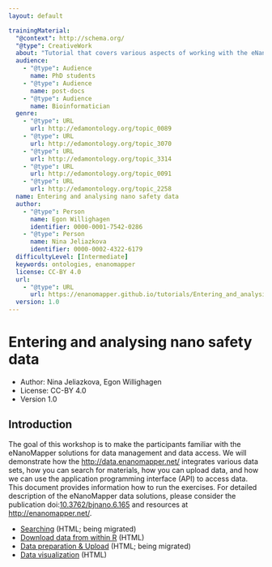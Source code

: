 ```yaml
---
layout: default

trainingMaterial:
  "@context": http://schema.org/
  "@type": CreativeWork
  about: "Tutorial that covers various aspects of working with the eNanoMapper database. It discussed searching, adding, and downloading data from an eNanoMapper database."
  audience:
    - "@type": Audience
      name: PhD students
    - "@type": Audience
      name: post-docs
    - "@type": Audience
      name: Bioinformatician
  genre:
    - "@type": URL
      url: http://edamontology.org/topic_0089
    - "@type": URL
      url: http://edamontology.org/topic_3070
    - "@type": URL
      url: http://edamontology.org/topic_3314
    - "@type": URL
      url: http://edamontology.org/topic_0091
    - "@type": URL
      url: http://edamontology.org/topic_2258
  name: Entering and analysing nano safety data
  author:
    - "@type": Person
      name: Egon Willighagen
      identifier: 0000-0001-7542-0286
    - "@type": Person
      name: Nina Jeliazkova
      identifier: 0000-0002-4322-6179
  difficultyLevel: [Intermediate]
  keywords: ontologies, enanomapper
  license: CC-BY 4.0
  url:
    - "@type": URL
      url: https://enanomapper.github.io/tutorials/Entering_and_analysing_nano_safety_data/readme.html
  version: 1.0
---
```


# Entering and analysing nano safety data

* Author: Nina Jeliazkova, Egon Willighagen
* License: CC-BY 4.0
* Version 1.0

## Introduction

The goal of this workshop is to make the participants familiar with the eNanoMapper solutions for
data management and data access. We will demonstrate how the http://data.enanomapper.net/ integrates
various data sets, how you can search for materials, how you can upload data, and how we can use the
application programming interface (API) to access data. This document provides information how to
run the exercises. For detailed description of the eNanoMapper data solutions, please consider
the publication doi:[10.3762/bjnano.6.165](https://doi.org/10.3762/bjnano.6.165) and resources at http://enanomapper.net/.

* [Searching](searching.html) (HTML; being migrated)
* [Download data from within R](downloading.html) (HTML)
* [Data preparation & Upload](uploading.html) (HTML; being migrated)
* [Data visualization](visualisation.html) (HTML)

